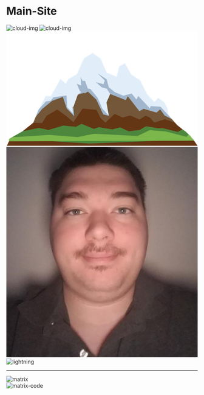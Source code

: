 # Main-Site
<body>
    <img class="top-cloud" src="images/cloud.png" alt="cloud-img">
    <img class="bottom-cloud" src="images/cloud.png" alt="cloud-img">
    <img src="https://raw.githubusercontent.com/mattk24/Main-Site/master/mountain.png" alt="mountain-img">
    <img class="profile-picture" src="https://raw.githubusercontent.com/mattk24/Main-Site/master/thumbnail2.jpg" alt="matthews profile picture">
    <img class="lightning" src="https://media.giphy.com/media/vt2UahsYgKKIg/giphy.gif" alt="lightning">
  </div>
  <hr>
  <div class="skills">
    <div class="skill-row">
      <img class="gif" src="https://media.giphy.com/media/3o7btNhMBytxAM6YBa/giphy.gif" alt="matrix">
    </div>
    <div class="skill-row">
      <img class="matrix-code" src="https://media.giphy.com/media/10zxDv7Hv5RF9C/giphy.gif" alt="matrix-code">
    </div>
  </div>
  </body>
